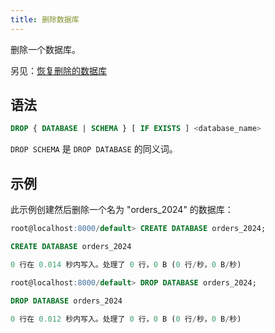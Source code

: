 ```yaml
---
title: 删除数据库
---
```


删除一个数据库。

另见：[恢复删除的数据库](undrop-database.md)

## 语法

```sql
DROP { DATABASE | SCHEMA } [ IF EXISTS ] <database_name>
```

`DROP SCHEMA` 是 `DROP DATABASE` 的同义词。

## 示例

此示例创建然后删除一个名为 "orders_2024" 的数据库：

```sql
root@localhost:8000/default> CREATE DATABASE orders_2024;

CREATE DATABASE orders_2024

0 行在 0.014 秒内写入。处理了 0 行，0 B (0 行/秒，0 B/秒)

root@localhost:8000/default> DROP DATABASE orders_2024;

DROP DATABASE orders_2024

0 行在 0.012 秒内写入。处理了 0 行，0 B (0 行/秒，0 B/秒)
```